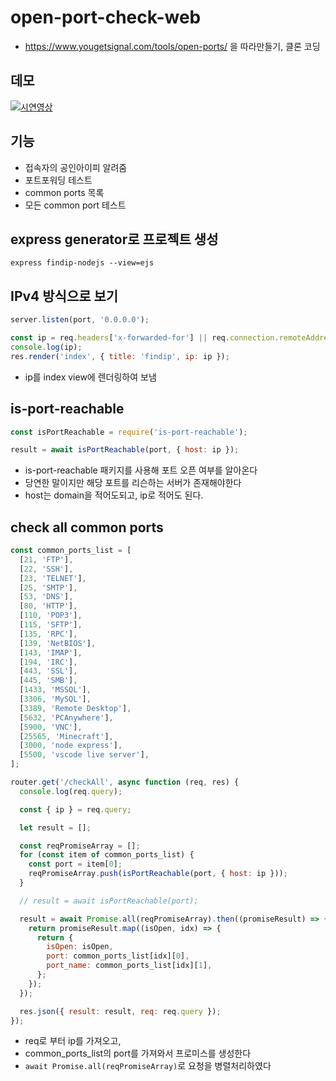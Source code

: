 # open-port-check-web

- https://www.yougetsignal.com/tools/open-ports/ 을 따라만들기, 클론 코딩

## 데모

[![시연영상](https://img.youtube.com/vi/4IMSpyKuhL4/0.jpg)](https://www.youtube.com/watch?v=4IMSpyKuhL4)

## 기능

- 접속자의 공인아이피 알려줌
- 포트포워딩 테스트
- common ports 목록
- 모든 common port 테스트

## express generator로 프로젝트 생성

```
express findip-nodejs --view=ejs
```

## IPv4 방식으로 보기

```js bin/www
server.listen(port, '0.0.0.0');
```

```js routes/index.js
const ip = req.headers['x-forwarded-for'] || req.connection.remoteAddress;
console.log(ip);
res.render('index', { title: 'findip', ip: ip });
```

- ip를 index view에 렌더링하여 보냄

## is-port-reachable

```js routes/index.js
const isPortReachable = require('is-port-reachable');

result = await isPortReachable(port, { host: ip });
```

- is-port-reachable 패키지를 사용해 포트 오픈 여부를 알아온다
- 당연한 말이지만 해당 포트를 리슨하는 서버가 존재해야한다
- host는 domain을 적어도되고, ip로 적어도 된다.

## check all common ports

```js routes/index.js
const common_ports_list = [
  [21, 'FTP'],
  [22, 'SSH'],
  [23, 'TELNET'],
  [25, 'SMTP'],
  [53, 'DNS'],
  [80, 'HTTP'],
  [110, 'POP3'],
  [115, 'SFTP'],
  [135, 'RPC'],
  [139, 'NetBIOS'],
  [143, 'IMAP'],
  [194, 'IRC'],
  [443, 'SSL'],
  [445, 'SMB'],
  [1433, 'MSSQL'],
  [3306, 'MySQL'],
  [3389, 'Remote Desktop'],
  [5632, 'PCAnywhere'],
  [5900, 'VNC'],
  [25565, 'Minecraft'],
  [3000, 'node express'],
  [5500, 'vscode live server'],
];

router.get('/checkAll', async function (req, res) {
  console.log(req.query);

  const { ip } = req.query;

  let result = [];

  const reqPromiseArray = [];
  for (const item of common_ports_list) {
    const port = item[0];
    reqPromiseArray.push(isPortReachable(port, { host: ip }));
  }

  // result = await isPortReachable(port);

  result = await Promise.all(reqPromiseArray).then((promiseResult) => {
    return promiseResult.map((isOpen, idx) => {
      return {
        isOpen: isOpen,
        port: common_ports_list[idx][0],
        port_name: common_ports_list[idx][1],
      };
    });
  });

  res.json({ result: result, req: req.query });
});
```

- req로 부터 ip를 가져오고,
- common_ports_list의 port를 가져와서 프로미스를 생성한다
- `await Promise.all(reqPromiseArray)`로 요청을 병렬처리하였다
